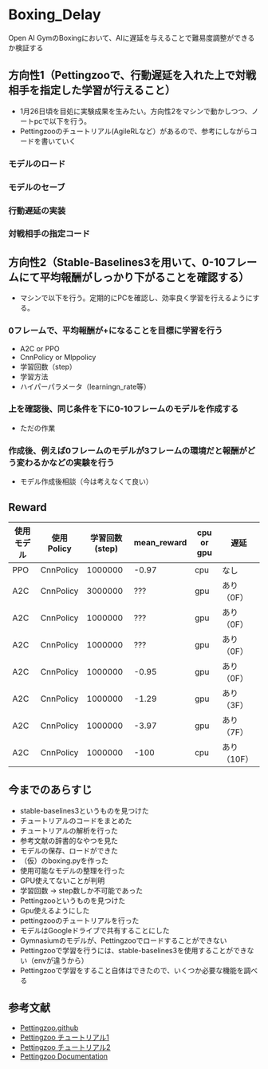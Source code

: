 # Boxing_Delay
Open AI GymのBoxingにおいて、AIに遅延を与えることで難易度調整ができるか検証する

## 方向性1（Pettingzooで、行動遅延を入れた上で対戦相手を指定した学習が行えること）
- 1月26日頃を目処に実験成果を生みたい。方向性2をマシンで動かしつつ、ノートpcで以下を行う。
- Pettingzooのチュートリアル(AgileRLなど）があるので、参考にしながらコードを書いていく
### モデルのロード
### モデルのセーブ
### 行動遅延の実装
### 対戦相手の指定コード

## 方向性2（Stable-Baselines3を用いて、0-10フレームにて平均報酬がしっかり下がることを確認する）
- マシンで以下を行う。定期的にPCを確認し、効率良く学習を行えるようにする。
### 0フレームで、平均報酬が+になることを目標に学習を行う
- A2C or PPO
- CnnPolicy or Mlppolicy
- 学習回数（step）
- 学習方法
- ハイパーパラメータ（learningn_rate等）
  
### 上を確認後、同じ条件を下に0-10フレームのモデルを作成する
- ただの作業

### 作成後、例えば0フレームのモデルが3フレームの環境だと報酬がどう変わるかなどの実験を行う
- モデル作成後相談（今は考えなくて良い）


## Reward
|使用モデル|使用Policy| 学習回数(step) | mean_reward| cpu or gpu| 遅延 |
| ---- | ---- | ---- | ---- | ---- | ----|
| PPO | CnnPolicy | 1000000  | -0.97 | cpu | なし |
| A2C | CnnPolicy | 3000000  | ??? | gpu | あり（0F） |
| A2C | CnnPolicy | 1000000  | ??? | gpu | あり（0F） | イマココ
| A2C | CnnPolicy | 1000000  | ??? | gpu | あり（0F） |
| A2C | CnnPolicy | 1000000  | -0.95 | gpu | あり（0F） |
| A2C | CnnPolicy | 1000000  | -1.29 | gpu | あり（3F） |
| A2C | CnnPolicy | 1000000  | -3.97 | gpu | あり（7F） |
| A2C | CnnPolicy | 1000000  | -100 | cpu | あり（10F） |

## 今までのあらすじ
- stable-baselines3というものを見つけた
- チュートリアルのコードをまとめた
- チュートリアルの解析を行った
- 参考文献の辞書的なやつを見た
- モデルの保存、ロードができた
- （仮）のboxing.pyを作った
- 使用可能なモデルの整理を行った
- GPU使えてないことが判明
- 学習回数 → step数しか不可能であった
- Pettingzooというものを見つけた
- Gpu使えるようにした
- pettingzooのチュートリアルを行った
- モデルはGoogleドライブで共有することにした
- Gymnasiumのモデルが、Pettingzooでロードすることができない
- Pettingzooで学習を行うには、stable-baselines3を使用することができない（envが違うから）
- Pettingzooで学習をすること自体はできたので、いくつか必要な機能を調べる

## 参考文献
- [Pettingzoo.github](https://github.com/Farama-Foundation/PettingZoo)
- [Pettingzoo チュートリアル1](https://note.com/npaka/n/n9b9074b8f916)
- [Pettingzoo チュートリアル2](https://note.com/npaka/n/n06d8ba36d5bc)
- [Pettingzoo Documentation](https://pettingzoo.farama.org/index.html)


